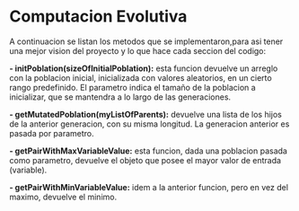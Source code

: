 # Computacion Evolutiva

A continuacion se listan los metodos que se implementaron,para asi tener una mejor vision del proyecto y lo que hace cada seccion del codigo:

**- initPoblation(sizeOfInitialPoblation):** esta funcion devuelve un arreglo con la poblacion inicial, inicializada con valores aleatorios, en un cierto rango predefinido. El parametro indica el tamaño de la poblacion a inicializar, que se mantendra a lo largo de las generaciones.
                                             
**- getMutatedPoblation(myListOfParents):** devuelve una lista de los hijos de la anterior generacion, con su misma longitud. La generacion anterior es pasada por parametro.

**- getPairWithMaxVariableValue:** esta funcion, dada una poblacion pasada como parametro, devuelve el objeto que posee el mayor valor de entrada (variable).

**- getPairWithMinVariableValue:** idem a la anterior funcion, pero en vez del maximo, devuelve el minimo.
